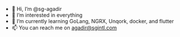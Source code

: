 - 👋 Hi, I’m @sg-agadir
- 👀 I’m interested in everything
- 🌱 I’m currently learning GoLang, NGRX, Unqork, docker, and flutter
- 📫 You can reach me on agadir@sgintl.com

<!---
sg-agadir/sg-agadir is a ✨ special ✨ repository because its `README.md` (this file) appears on your GitHub profile.
You can click the Preview link to take a look at your changes.
--->

